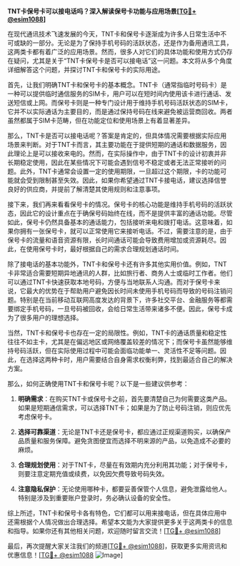 **TNT卡保号卡可以接电话吗？深入解读保号卡功能与应用场景[[TG💪+ @esim1088](https://t.me/s/esim1088)]**

在现代通讯技术飞速发展的今天，TNT卡和保号卡逐渐成为许多人日常生活中不可或缺的一部分。无论是为了保持手机号码的活跃状态，还是作为备用通讯工具，这两类卡都有着广泛的应用场景。然而，很多人对它们的具体功能和使用方式仍存在疑问，尤其是关于“TNT卡保号卡是否可以接电话”这一问题。本文将从多个角度详细解答这个问题，并探讨TNT卡和保号卡的实际用途。

首先，让我们明确TNT卡和保号卡的基本概念。TNT卡（通常指临时号码卡）是一种可以提供临时通信服务的SIM卡，用户可以在短时间内使用该卡进行通话、发送短信或上网。而保号卡则是一种专门设计用于维持手机号码活跃状态的SIM卡，它并不以实际通话为主要目的，而是通过保持号码在线来避免被运营商回收。两者虽然都属于SIM卡范畴，但在功能定位和使用场景上有着显著差异。

那么，TNT卡是否可以接电话呢？答案是肯定的，但具体情况需要根据实际应用场景来判断。对于TNT卡而言，其主要功能在于提供短期的通话和数据服务，因此理论上是可以接收来电的。然而，在实际操作中，由于TNT卡的设计初衷并非长期稳定使用，因此在某些情况下可能会遇到信号不稳定或者无法正常接听的问题。此外，TNT卡通常会设置一定的使用期限，一旦超过这个期限，卡的功能可能就会受到限制甚至失效。因此，如果你希望通过TNT卡接电话，建议选择信誉良好的供应商，并提前了解清楚其使用规则和注意事项。

接下来，我们再来看看保号卡的情况。保号卡的核心功能是维持手机号码的活跃状态，因此它的设计重点在于确保号码始终在线，而不是提供丰富的通话功能。尽管如此，保号卡仍然具备基本的通话能力，包括接听来电和拨打电话。这意味着，如果你拥有一张保号卡，就可以正常使用它来接听电话。不过，需要注意的是，由于保号卡的流量和语音资源有限，长时间通话可能会导致费用增加或资源耗尽。因此，在使用保号卡时，最好根据自己的需求合理规划通话时间。

除了接电话的基本功能外，TNT卡和保号卡还有许多其他实用价值。例如，TNT卡非常适合需要短期异地通讯的人群，比如旅行者、商务人士或临时工作者。他们可以通过TNT卡快速获取本地号码，方便与当地联系人沟通。而对于保号卡来说，它最大的优势在于帮助用户避免因长时间未使用手机号码而导致的号码注销问题。特别是在当前移动互联网高度发达的背景下，许多社交平台、金融服务等都需要绑定手机号码，一旦号码被回收，会给日常生活带来诸多不便。因此，保号卡成为了很多用户的理想选择。

当然，TNT卡和保号卡也存在一定的局限性。例如，TNT卡的通话质量和稳定性往往不如主卡，尤其是在偏远地区或网络覆盖较差的情况下；而保号卡虽然能够维持号码活跃，但在实际使用过程中可能会面临功能单一、灵活性不足等问题。因此，在选择这两种卡时，用户需要结合自身需求权衡利弊，找到最适合自己的解决方案。

那么，如何正确使用TNT卡和保号卡呢？以下是一些建议供参考：

1. **明确需求**：在购买TNT卡或保号卡之前，首先要清楚自己为何需要这类产品。如果是短期通信需求，可以选择TNT卡；如果是为了防止号码注销，则应优先考虑保号卡。
   
2. **选择可靠渠道**：无论是TNT卡还是保号卡，都应通过正规渠道购买，以确保产品质量和服务保障。避免贪图便宜而选择不明来源的产品，以免造成不必要的麻烦。

3. **合理规划使用**：对于TNT卡，尽量在有效期内充分利用其功能；对于保号卡，则要注意定期充值或续费，以免因欠费导致号码失效。

4. **注意隐私保护**：无论使用哪种卡，都要妥善保管个人信息，避免泄露给他人。特别是涉及到重要账户登录时，务必确认设备的安全性。

综上所述，TNT卡和保号卡各有特色，它们都可以用来接电话，但在具体应用中还需根据个人情况做出合理选择。希望本文能为大家提供更多关于这两类卡的信息和指导。如果你还有其他相关问题，欢迎随时留言交流！[[TG💪+ @esim1088](https://t.me/s/esim1088)]

最后，再次提醒大家关注我们的频道[[TG💪+ @esim1088](https://t.me/s/esim1088)]，获取更多实用资讯和优惠信息！[[TG💪+ @esim1088](https://t.me/s/esim1088) ![Image](https://i.postimg.cc/4NQfJmqS/Snipaste-2025-05-13-00-14-12.png)]